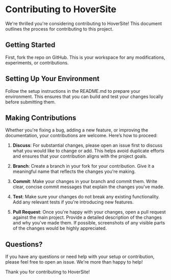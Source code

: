 # Contributing to HoverSite

We're thrilled you're considering contributing to HoverSite! This document outlines the process for contributing to this project.

## Getting Started

First, fork the repo on GitHub. This is your workspace for any modifications, experiments, or contributions.

## Setting Up Your Environment

Follow the setup instructions in the README.md to prepare your environment. This ensures that you can build and test your changes locally before submitting them.

## Making Contributions

Whether you're fixing a bug, adding a new feature, or improving the documentation, your contributions are welcome. Here’s how to proceed:

1. **Discuss**: For substantial changes, please open an issue first to discuss what you would like to change or add. This helps avoid duplicate efforts and ensures that your contribution aligns with the project goals.
   
2. **Branch**: Create a branch in your fork for your contribution. Give it a meaningful name that reflects the changes you're making.

3. **Commit**: Make your changes in your branch and commit them. Write clear, concise commit messages that explain the changes you've made.

4. **Test**: Make sure your changes do not break any existing functionality. Add any relevant tests if you're introducing new features.

5. **Pull Request**: Once you're happy with your changes, open a pull request against the main project. Provide a detailed description of the changes and why you've made them. If possible, screenshots of any visible parts of the changes would be highly appreciated.

## Questions?

If you have any questions or need help with your setup or contribution, please feel free to open an issue. We're more than happy to help!

Thank you for contributing to HoverSite!
